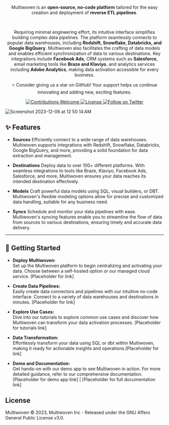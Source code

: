 <p align="center">Multiwoven is an <b>open-source, no-code platform</b> tailored for the easy creation and deployment of <b>reverse ETL pipelines</b>. </p>
<br />
<p align="center">
Requiring minimal engineering effort, its intuitive interface simplifies building complex data pipelines. The platform seamlessly connects to popular data warehouses, including <b>Redshift, Snowflake, Databricks, and Google BigQuery</b>. Multiwoven also facilitates the crafting of data models and enables efficient synchronization of data to various destinations. Key integrations include <b>Facebook Ads</b>, CRM systems such as <b>Salesforce</b>, email marketing tools like <b>Braze and Klaviyo</b>, and analytics services including <b>Adobe Analytics</b>, making data activation accessible for every business.
</p>

<p align="center">⭐ Consider giving us a star on GitHub! Your support helps us continue innovating and adding new, exciting features.</p>

<p align="center">
  <!-- Contributions Welcome Badge -->
   <a href="https://github.com/Multiwoven/multiwoven">
      <img src="https://img.shields.io/badge/Contributions-welcome-brightgreen.svg" alt="Contributions Welcome">
   </a>
   <!-- License Badge -->
   <a href="https://github.com/Multiwoven/multiwoven/blob/main/LICENSE">
      <img src="https://img.shields.io/badge/license-AGPLv3-purple" alt="License">
   </a>
   <!-- Follow on Twitter Badge -->
   <a href="https://twitter.com/multiwoven">
      <img src="https://img.shields.io/twitter/follow/[YourTwitterHandle].svg?style=social&label=Follow" alt="Follow on Twitter">
   </a>
</p>


<img alt="Screenshot 2023-12-06 at 12 50 14 AM" src="https://github.com/Multiwoven/multiwoven/assets/1298480/8ed5e37e-cba4-4b74-9f70-9c2bbbc11524">

## ✨ Features
- **Sources**
Efficiently connect to a wide range of data warehouses. Multiwoven supports integrations with Redshift, Snowflake, Databricks, Google BigQuery, and more, providing a solid foundation for data extraction and management.

- **Destinations**
Deploy data to over 100+ different platforms. With seamless integrations to tools like Braze, Klaviyo, Facebook Ads, Salesforce, and more, Multiwoven ensures your data reaches its intended destination effectively.

- **Models**
Craft powerful data models using SQL, visual builders, or DBT. Multiwoven's flexible modeling options allow for precise and customized data handling, suitable for any business need.

- **Syncs**
Schedule and monitor your data pipelines with ease. Multiwoven's syncing features enable you to streamline the flow of data from sources to various destinations, ensuring timely and accurate data delivery.

<hr>

## 🚀 Getting Started

- **Deploy Multiwoven:**  
  Set up the Multiwoven platform to begin centralizing and activating your data. Choose between a self-hosted option or our managed cloud service. [Placeholder for link]

- **Create Data Pipelines:**  
  Easily create data connectors and pipelines with our intuitive no-code interface. Connect to a variety of data warehouses and destinations in minutes. [Placeholder for link]

- **Explore Use Cases:**  
  Dive into our tutorials to explore common use cases and discover how Multiwoven can transform your data activation processes. [Placeholder for tutorials link]

- **Data Transformation:**  
  Effortlessly transform your data using SQL or dbt within Multiwoven, making it ready for actionable insights and operations.[Placeholder for link]

- **Demo and Documentation:**  
  Get hands-on with our demo app to see Multiwoven in action. For more detailed guidance, refer to our comprehensive documentation. [Placeholder for demo app link] | [Placeholder for full documentation link]

## License
Multiwoven © 2023, Multiwoven Inc - Released under the GNU Affero General Public License v3.0.

